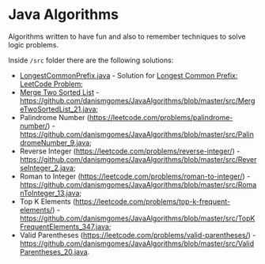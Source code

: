 # Java Algorithms

Algorithms written to have fun and also to remember techniques to solve logic problems.

Inside `/src` folder there are the following solutions:

* [LongestCommonPrefix.java](https://github.com/danismgomes/JavaAlgorithms/blob/master/src/LongestCommonPrefix_14.java) - Solution for [Longest Common Prefix: LeetCode Problem](https://leetcode.com/problems/longest-common-prefix/);
* [Merge Two Sorted List](https://leetcode.com/problems/merge-two-sorted-lists/) - https://github.com/danismgomes/JavaAlgorithms/blob/master/src/MergeTwoSortedList_21.java;
* Palindrome Number (https://leetcode.com/problems/palindrome-number/) - https://github.com/danismgomes/JavaAlgorithms/blob/master/src/PalindromeNumber_9.java;
* Reverse Integer (https://leetcode.com/problems/reverse-integer/) - https://github.com/danismgomes/JavaAlgorithms/blob/master/src/ReverseInteger_2.java;
* Roman to Integer (https://leetcode.com/problems/roman-to-integer/) - https://github.com/danismgomes/JavaAlgorithms/blob/master/src/RomanToInteger_13.java;
* Top K Elements (https://leetcode.com/problems/top-k-frequent-elements/) - https://github.com/danismgomes/JavaAlgorithms/blob/master/src/TopKFrequentElements_347.java;
* Valid Parentheses (https://leetcode.com/problems/valid-parentheses/) - https://github.com/danismgomes/JavaAlgorithms/blob/master/src/ValidParentheses_20.java.
